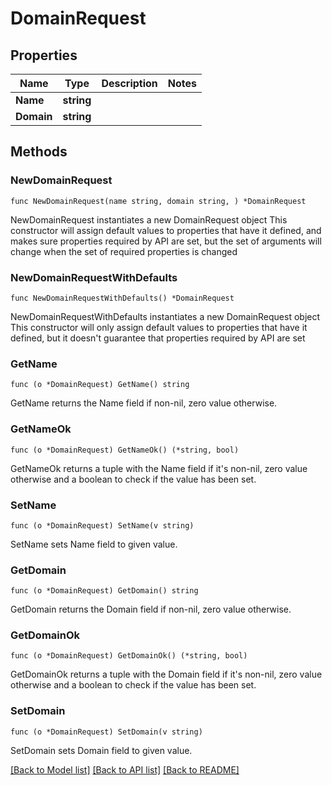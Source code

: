 # DomainRequest

## Properties

Name | Type | Description | Notes
------------ | ------------- | ------------- | -------------
**Name** | **string** |  | 
**Domain** | **string** |  | 

## Methods

### NewDomainRequest

`func NewDomainRequest(name string, domain string, ) *DomainRequest`

NewDomainRequest instantiates a new DomainRequest object
This constructor will assign default values to properties that have it defined,
and makes sure properties required by API are set, but the set of arguments
will change when the set of required properties is changed

### NewDomainRequestWithDefaults

`func NewDomainRequestWithDefaults() *DomainRequest`

NewDomainRequestWithDefaults instantiates a new DomainRequest object
This constructor will only assign default values to properties that have it defined,
but it doesn't guarantee that properties required by API are set

### GetName

`func (o *DomainRequest) GetName() string`

GetName returns the Name field if non-nil, zero value otherwise.

### GetNameOk

`func (o *DomainRequest) GetNameOk() (*string, bool)`

GetNameOk returns a tuple with the Name field if it's non-nil, zero value otherwise
and a boolean to check if the value has been set.

### SetName

`func (o *DomainRequest) SetName(v string)`

SetName sets Name field to given value.


### GetDomain

`func (o *DomainRequest) GetDomain() string`

GetDomain returns the Domain field if non-nil, zero value otherwise.

### GetDomainOk

`func (o *DomainRequest) GetDomainOk() (*string, bool)`

GetDomainOk returns a tuple with the Domain field if it's non-nil, zero value otherwise
and a boolean to check if the value has been set.

### SetDomain

`func (o *DomainRequest) SetDomain(v string)`

SetDomain sets Domain field to given value.



[[Back to Model list]](../README.md#documentation-for-models) [[Back to API list]](../README.md#documentation-for-api-endpoints) [[Back to README]](../README.md)


